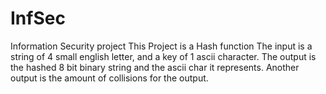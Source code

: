 # InfSec
Information Security project
This Project is a Hash function
The input is a string of 4 small english letter, and a key of 1 ascii character.
The output is the hashed 8 bit binary string and the ascii char it represents.
Another output is the amount of collisions for the output.
